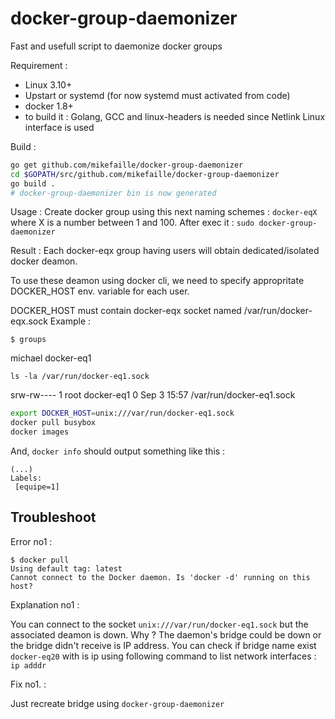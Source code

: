 # docker-group-daemonizer
Fast and usefull script to daemonize docker groups

Requirement : 
- Linux 3.10+
- Upstart or systemd (for now systemd must activated from code)
- docker 1.8+
- to build it : Golang, GCC and linux-headers is needed since Netlink Linux interface is used


Build : 
  
  ```bash
  go get github.com/mikefaille/docker-group-daemonizer
  cd $GOPATH/src/github.com/mikefaille/docker-group-daemonizer
  go build .
  # docker-group-daemonizer bin is now generated
  ```

Usage : 
  Create docker group using this next naming schemes : `docker-eqX`
  where X is a number between 1 and 100. After exec it : `sudo docker-group-daemonizer`
 
Result : 
Each docker-eqx group having users will obtain dedicated/isolated docker deamon.

To use these deamon using docker cli, we need to specify appropritate DOCKER_HOST env. variable for each user.

DOCKER_HOST must contain docker-eqx socket named /var/run/docker-eqx.sock
Example : 

`$ groups`

michael docker-eq1

`ls -la /var/run/docker-eq1.sock`

srw-rw---- 1 root docker-eq1 0 Sep  3 15:57 /var/run/docker-eq1.sock

```bash
export DOCKER_HOST=unix:///var/run/docker-eq1.sock
docker pull busybox
docker images
```

And, `docker info` should output something like this : 
```
(...)
Labels:
 [equipe=1]
```

## Troubleshoot

Error no1 : 

```
$ docker pull 
Using default tag: latest
Cannot connect to the Docker daemon. Is 'docker -d' running on this host?
```

Explanation no1 :

You can connect to the socket `unix:///var/run/docker-eq1.sock` but the associated deamon is down. Why ? The daemon's bridge could be down or the bridge didn't receive is IP address. You can check if bridge name exist `docker-eq20` with is ip using following command to list network interfaces : `ip adddr`

Fix no1. :

Just recreate bridge using `docker-group-daemonizer`





